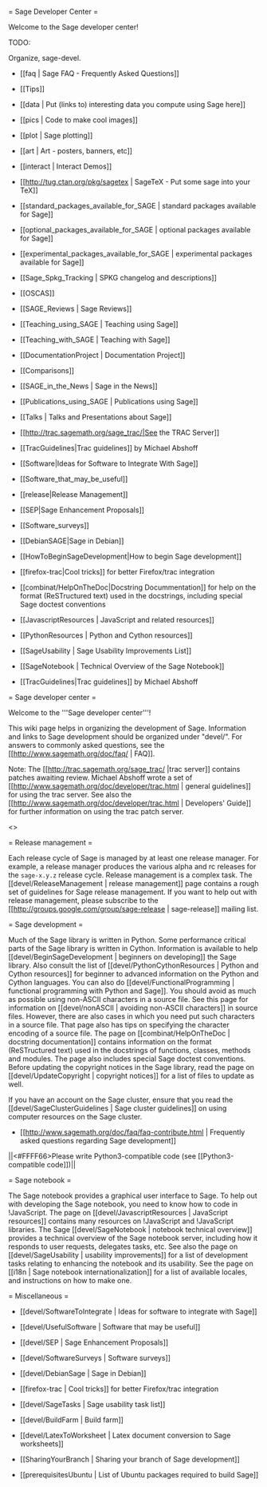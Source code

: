 = Sage Developer Center =

Welcome to the Sage developer center!

TODO:

Organize, sage-devel.

 * [[faq | Sage FAQ - Frequently Asked Questions]]
 * [[Tips]]
 * [[data | Put (links to) interesting data you compute using Sage here]]
 * [[pics | Code to make cool images]]
 * [[plot | Sage plotting]]
 * [[art | Art - posters, banners, etc]]
 * [[interact | Interact Demos]]
 * [[http://tug.ctan.org/pkg/sagetex | SageTeX - Put some sage into your TeX]]
 * [[standard_packages_available_for_SAGE | standard packages available for Sage]]
 * [[optional_packages_available_for_SAGE | optional packages available for Sage]]
 * [[experimental_packages_available_for_SAGE | experimental packages available for Sage]]
 * [[Sage_Spkg_Tracking | SPKG changelog and descriptions]]
 * [[OSCAS]]
 * [[SAGE_Reviews | Sage Reviews]]
 * [[Teaching_using_SAGE | Teaching using Sage]]
 * [[Teaching_with_SAGE | Teaching with Sage]]
 * [[DocumentationProject | Documentation Project]]
 * [[Comparisons]]
 * [[SAGE_in_the_News | Sage in the News]]
 * [[Publications_using_SAGE | Publications using Sage]]
 * [[Talks | Talks and Presentations about Sage]]


 * [[http://trac.sagemath.org/sage_trac/|See the TRAC Server]]
 * [[TracGuidelines|Trac guidelines]] by Michael Abshoff
 * [[Software|Ideas for Software to Integrate With Sage]]
 * [[Software_that_may_be_useful]]
 * [[release|Release Management]]
 * [[SEP|Sage Enhancement Proposals]]
 * [[Software_surveys]]
 * [[DebianSAGE|Sage in Debian]]
 * [[HowToBeginSageDevelopment|How to begin Sage development]]
 * [[firefox-trac|Cool tricks]] for better Firefox/trac integration
 * [[combinat/HelpOnTheDoc|Docstring Docummentation]] for help on the format (ReSTructured text) used in the docstrings, including special Sage doctest conventions
 * [[JavascriptResources | JavaScript and related resources]]
 * [[PythonResources | Python and Cython resources]]
 * [[SageUsability | Sage Usability Improvements List]]
 * [[SageNotebook | Technical Overview of the Sage Notebook]]
 * [[TracGuidelines|Trac guidelines]] by Michael Abshoff

= Sage developer center =

Welcome to the '''Sage developer center'''!

This wiki page helps in organizing the development of Sage. Information and links to Sage development should be organized under "devel/". For answers to commonly asked questions, see the [[http://www.sagemath.org/doc/faq/ | FAQ]].

Note: The [[http://trac.sagemath.org/sage_trac/ |trac server]] contains patches awaiting review. Michael Abshoff wrote a set of [[http://www.sagemath.org/doc/developer/trac.html | general guidelines]] for using the trac server. See also the [[http://www.sagemath.org/doc/developer/trac.html | Developers' Guide]] for further information on using the trac patch server.

<<TableOfContents>>


= Release management =

Each release cycle of Sage is managed by at least one release manager. For example, a release manager produces the various alpha and rc releases for the `sage-x.y.z` release cycle. Release management is a complex task. The [[devel/ReleaseManagement | release management]] page contains a rough set of guidelines for Sage release management. If you want to help out with release management, please subscribe to the [[http://groups.google.com/group/sage-release | sage-release]] mailing list.


= Sage development =

Much of the Sage library is written in Python. Some performance critical parts of the Sage library is written in Cython. Information is available to help [[devel/BeginSageDevelopment | beginners on developing]] the Sage library. Also consult the list of [[devel/PythonCythonResources | Python and Cython resources]] for beginner to advanced information on the Python and Cython languages. You can also do [[devel/FunctionalProgramming | functional programming with Python and Sage]]. You should avoid as much as possible using non-ASCII characters in a source file. See this page for information on [[devel/nonASCII | avoiding non-ASCII characters]] in source files. However, there are also cases in which you need put such characters in a source file. That page also has tips on specifying the character encoding of a source file. The page on [[combinat/HelpOnTheDoc | docstring documentation]] contains information on the format (ReSTructured text) used in the docstrings of functions, classes, methods and modules. The page also includes special Sage doctest conventions. Before updating the copyright notices in the Sage library, read the page on [[devel/UpdateCopyright | copyright notices]] for a list of files to update as well.

If you have an account on the Sage cluster, ensure that you read the [[devel/SageClusterGuidelines | Sage cluster guidelines]] on using computer resources on the Sage cluster.

 * [[http://www.sagemath.org/doc/faq/faq-contribute.html | Frequently asked questions regarding Sage development]]

||<#FFFF66>Please write Python3-compatible code (see [[Python3-compatible code]])||

= Sage notebook =

The Sage notebook provides a graphical user interface to Sage. To help out with developing the Sage notebook, you need to know how to code in !JavaScript. The page on [[devel/JavascriptResources | JavaScript resources]] contains many resources on !JavaScript and !JavaScript libraries. The Sage [[devel/SageNotebook | notebook technical overview]] provides a technical overview of the Sage notebook server, including how it responds to user requests, delegates tasks, etc. See also the page on [[devel/SageUsability | usability improvements]] for a list of development tasks relating to enhancing the notebook and its usability. See the page on [[i18n | Sage notebook internationalization]] for a list of available locales, and instructions on how to make one.


= Miscellaneous =

 * [[devel/SoftwareToIntegrate | Ideas for software to integrate with Sage]]

 * [[devel/UsefulSoftware | Software that may be useful]]

 * [[devel/SEP | Sage Enhancement Proposals]]

 * [[devel/SoftwareSurveys | Software surveys]]

 * [[devel/DebianSage | Sage in Debian]]

 * [[firefox-trac | Cool tricks]] for better Firefox/trac integration

 * [[devel/SageTasks | Sage usability task list]]

 * [[devel/BuildFarm | Build farm]]

 * [[devel/LatexToWorksheet | Latex document conversion to Sage worksheets]] 

 * [[SharingYourBranch | Sharing your branch of Sage development]]

 * [[prerequisitesUbuntu | List of Ubuntu packages required to build Sage]]
